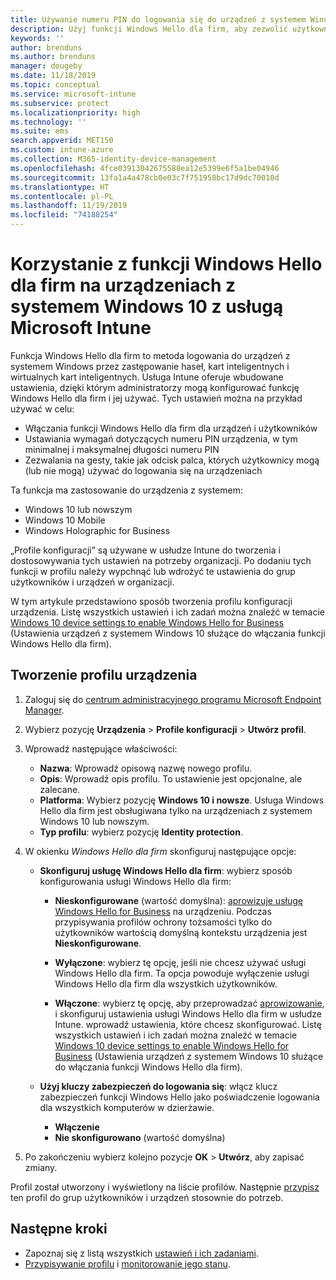 ```yaml
---
title: Używanie numeru PIN do logowania się do urządzeń z systemem Windows 10 za pomocą usługi Microsoft Intune — Azure | Microsoft Docs
description: Użyj funkcji Windows Hello dla firm, aby zezwolić użytkownikom na logowanie do urządzeń przy użyciu numeru PIN, odcisku palca i innych opcji. Utwórz profil konfiguracji ochrony tożsamości w usłudze Intune dla urządzeń z systemem Windows 10 urządzenia przy użyciu tych ustawień i przypisz profil do grup użytkowników i grup urządzeń.
keywords: ''
author: brenduns
ms.author: brenduns
manager: dougeby
ms.date: 11/18/2019
ms.topic: conceptual
ms.service: microsoft-intune
ms.subservice: protect
ms.localizationpriority: high
ms.technology: ''
ms.suite: ems
search.appverid: MET150
ms.custom: intune-azure
ms.collection: M365-identity-device-management
ms.openlocfilehash: 4fce03913042675588ea12e5399e6f5a1be04946
ms.sourcegitcommit: 13fa1a4a478cb0e03c7f751958bc17d9dc70010d
ms.translationtype: HT
ms.contentlocale: pl-PL
ms.lasthandoff: 11/19/2019
ms.locfileid: "74188254"
---
```

# <a name="use-windows-hello-for-business-on-windows-10-devices-with-microsoft-intune"></a>Korzystanie z funkcji Windows Hello dla firm na urządzeniach z systemem Windows 10 z usługą Microsoft Intune

Funkcja Windows Hello dla firm to metoda logowania do urządzeń z systemem Windows przez zastępowanie haseł, kart inteligentnych i wirtualnych kart inteligentnych. Usługa Intune oferuje wbudowane ustawienia, dzięki którym administratorzy mogą konfigurować funkcję Windows Hello dla firm i jej używać. Tych ustawień można na przykład używać w celu:

- Włączania funkcji Windows Hello dla firm dla urządzeń i użytkowników
- Ustawiania wymagań dotyczących numeru PIN urządzenia, w tym minimalnej i maksymalnej długości numeru PIN
- Zezwalania na gesty, takie jak odcisk palca, których użytkownicy mogą (lub nie mogą) używać do logowania się na urządzeniach

Ta funkcja ma zastosowanie do urządzenia z systemem:

- Windows 10 lub nowszym
- Windows 10 Mobile
- Windows Holographic for Business

„Profile konfiguracji” są używane w usłudze Intune do tworzenia i dostosowywania tych ustawień na potrzeby organizacji. Po dodaniu tych funkcji w profilu należy wypchnąć lub wdrożyć te ustawienia do grup użytkowników i urządzeń w organizacji.

W tym artykule przedstawiono sposób tworzenia profilu konfiguracji urządzenia. Listę wszystkich ustawień i ich zadań można znaleźć w temacie [Windows 10 device settings to enable Windows Hello for Business](identity-protection-windows-settings.md) (Ustawienia urządzeń z systemem Windows 10 służące do włączania funkcji Windows Hello dla firm).

## <a name="create-the-device-profile"></a>Tworzenie profilu urządzenia

1. Zaloguj się do [centrum administracyjnego programu Microsoft Endpoint Manager](https://go.microsoft.com/fwlink/?linkid=2109431).

2. Wybierz pozycję **Urządzenia** > **Profile konfiguracji** > **Utwórz profil**.

3. Wprowadź następujące właściwości:

   - **Nazwa**: Wprowadź opisową nazwę nowego profilu.
   - **Opis**: Wprowadź opis profilu. To ustawienie jest opcjonalne, ale zalecane.
   - **Platforma**: Wybierz pozycję **Windows 10 i nowsze**. Usługa Windows Hello dla firm jest obsługiwana tylko na urządzeniach z systemem Windows 10 lub nowszym.
   - **Typ profilu**: wybierz pozycję **Identity protection**.

4. W okienku *Windows Hello dla firm* skonfiguruj następujące opcje:

   - **Skonfiguruj usługę Windows Hello dla firm**: wybierz sposób konfigurowania usługi Windows Hello dla firm:

     - **Nieskonfigurowane** (wartość domyślna): [aprowizuje usługę Windows Hello for Business](https://docs.microsoft.com/windows/security/identity-protection/hello-for-business/hello-how-it-works-provisioning) na urządzeniu. Podczas przypisywania profilów ochrony tożsamości tylko do użytkowników wartością domyślną kontekstu urządzenia jest **Nieskonfigurowane**.

     - **Wyłączone**: wybierz tę opcję, jeśli nie chcesz używać usługi Windows Hello dla firm. Ta opcja powoduje wyłączenie usługi Windows Hello dla firm dla wszystkich użytkowników.

     - **Włączone**: wybierz tę opcję, aby przeprowadzać [aprowizowanie](https://docs.microsoft.com/windows/security/identity-protection/hello-for-business/hello-how-it-works-provisioning), i skonfiguruj ustawienia usługi Windows Hello dla firm w usłudze Intune. wprowadź ustawienia, które chcesz skonfigurować. Listę wszystkich ustawień i ich zadań można znaleźć w temacie [Windows 10 device settings to enable Windows Hello for Business](identity-protection-windows-settings.md) (Ustawienia urządzeń z systemem Windows 10 służące do włączania funkcji Windows Hello dla firm).

   - **Użyj kluczy zabezpieczeń do logowania się**: włącz klucz zabezpieczeń funkcji Windows Hello jako poświadczenie logowania dla wszystkich komputerów w dzierżawie.

     - **Włączenie**
     - **Nie skonfigurowano** (wartość domyślna)

5. Po zakończeniu wybierz kolejno pozycje **OK** > **Utwórz**, aby zapisać zmiany.

Profil został utworzony i wyświetlony na liście profilów. Następnie [przypisz](../configuration/device-profile-assign.md) ten profil do grup użytkowników i urządzeń stosownie do potrzeb.

<!--  Removing image as part of design review; retaining source until we known the disposition.

## Example of device restriction settings

In this high-level example, you'll create a device restriction policy that blocks the use of the built-in camera app on Android devices.

![How to disable the camera on Android devices](./media/identity-protection-configure/disable-android-camera.png)

-->

## <a name="next-steps"></a>Następne kroki

- Zapoznaj się z listą wszystkich [ustawień i ich zadaniami](identity-protection-windows-settings.md).
- [Przypisywanie profilu](../configuration/device-profile-assign.md) i [monitorowanie jego stanu](../configuration/device-profile-monitor.md).
